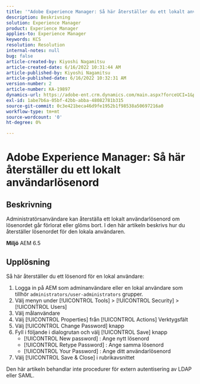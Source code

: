 ```yaml
---
title: '"Adobe Experience Manager: Så här återställer du ett lokalt användarlösenord'
description: Beskrivning
solution: Experience Manager
product: Experience Manager
applies-to: Experience Manager
keywords: KCS
resolution: Resolution
internal-notes: null
bug: false
article-created-by: Kiyoshi Nagamitsu
article-created-date: 6/16/2022 10:31:44 AM
article-published-by: Kiyoshi Nagamitsu
article-published-date: 6/16/2022 10:32:31 AM
version-number: 2
article-number: KA-19897
dynamics-url: https://adobe-ent.crm.dynamics.com/main.aspx?forceUCI=1&pagetype=entityrecord&etn=knowledgearticle&id=d07c5e7f-5fed-ec11-bb3d-000d3a5c4890
exl-id: 1abe7b6a-05bf-42bb-abba-48082781b315
source-git-commit: 0c3e421beca46d9fe1952b1f98538a50697216a0
workflow-type: tm+mt
source-wordcount: '0'
ht-degree: 0%

---
```


# Adobe Experience Manager: Så här återställer du ett lokalt användarlösenord

## Beskrivning


Administratörsanvändare kan återställa ett lokalt användarlösenord om lösenordet går förlorat eller glöms bort.
I den här artikeln beskrivs hur du återställer lösenordet för den lokala användaren.

<b>Miljö</b>
AEM 6.5


## Upplösning


Så här återställer du ett lösenord för en lokal användare:

1. Logga in på AEM som adminanvändare eller en lokal användare som tillhör `administrators/user-administrators` grupper.
2. Välj menyn under [!UICONTROL Tools] > [!UICONTROL Security] > [!UICONTROL Users]
3. Välj målanvändare
4. Välj [!UICONTROL Properties] från [!UICONTROL Actions] Verktygsfält
5. Välj [!UICONTROL Change Password] knapp
6. Fyll i följande i dialogrutan och välj [!UICONTROL Save] knapp
   - [!UICONTROL New password] : Ange nytt lösenord
   - [!UICONTROL Retype Password] : Ange samma lösenord
   - [!UICONTROL Your Password] : Ange ditt användarlösenord
7. Välj [!UICONTROL Save & Close] i rubrikavsnittet

Den här artikeln behandlar inte procedurer för extern autentisering av LDAP eller SAML.
